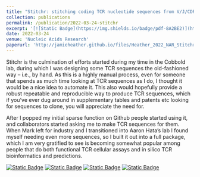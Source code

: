 ```yaml
---
title: "Stitchr: stitching coding TCR nucleotide sequences from V/J/CDR3 information"
collection: publications
permalink: /publication/2022-03-24-stitchr
excerpt: '[![Static Badge](https://img.shields.io/badge/pdf-8A2BE2)](http://jamieheather.github.io/files/Heather_2022_NAR_Stitchr.pdf) [![Static Badge](https://img.shields.io/badge/doi-purple)](https://dx.doi.org/10.1093/nar/gkac190) [![Static Badge](https://img.shields.io/badge/data-green)](https://github.com/JamieHeather/stitchr-paper-analysis) [![Static Badge](https://img.shields.io/badge/code-blue)](https://github.com/JamieHeather/stitchr) Stitchr for generating full coding TCR sequences.'
date: 2022-03-24
venue: 'Nucleic Acids Research'
paperurl: 'http://jamieheather.github.io/files/Heather_2022_NAR_Stitchr.pdf'
---
```

Stitchr is the culmination of efforts started during my time in the Cobbold lab, during which I was designing some TCR sequences the old-fashioned way – i.e., by hand. As this is a highly manual process, even for someone that spends as much time looking at TCR sequences as I do, I thought it would be a nice idea to automate it. This also would hopefully provide a robust repeatable and reproducible way to produce TCR sequences, which if you’ve ever dug around in supplementary tables and patents etc looking for sequences to clone, you will appreciate the need for.


After I popped my initial sparse function on Github people started using it, and collaborators started asking me to make TCR sequences for them. When Mark left for industry and I transitioned into Aaron Hata’s lab I found myself needing even more sequences, so I built it out into a full package, which I am very gratified to see is becoming somewhat popular among people that do both functional TCR cellular assays and in silico TCR bioinformatics and predictions.



[![Static Badge](https://img.shields.io/badge/pdf-8A2BE2)](http://jamieheather.github.io/files/Heather_2022_NAR_Stitchr.pdf) [![Static Badge](https://img.shields.io/badge/doi-purple)](https://dx.doi.org/10.1093/nar/gkac190) [![Static Badge](https://img.shields.io/badge/data-green)](https://github.com/JamieHeather/stitchr-paper-analysis) [![Static Badge](https://img.shields.io/badge/code-blue)](https://github.com/JamieHeather/stitchr) 